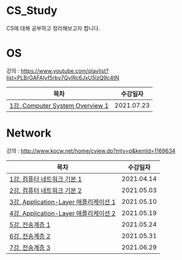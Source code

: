 # CS_Study

CS에 대해 공부하고 정리해보고자 합니다.

# OS

강의 : https://www.youtube.com/playlist?list=PLBrGAFAIyf5rby7QylRc6JxU5lzQ9c4tN

|목차|수강일자|
|--|--|
| [1강. Computer System Overview 1](https://leechamin.tistory.com/503) |2021.07.23|


# Network

강의 : http://www.kocw.net/home/cview.do?mty=p&kemId=1169634

|목차|수강일자|
|--|--|
| [1강. 컴퓨터 네트워크 기본 1](https://leechamin.tistory.com/430) |2021.04.14|
| [2강. 컴퓨터 네트워크 기본 2](https://leechamin.tistory.com/440) |2021.05.03|
| [3강. Application-Layer 애플리케이션 1](https://leechamin.tistory.com/445) |2021.05.10|
| [4강. Application-Layer 애플리케이션 2](https://leechamin.tistory.com/447) |2021.05.19|
| [5강. 전송계층 1](https://leechamin.tistory.com/451) |2021.05.24|
| [6강. 전송계층 2](https://leechamin.tistory.com/454) |2021.05.31|
| [7강. 전송계층 3](https://leechamin.tistory.com/482) |2021.06.29|

